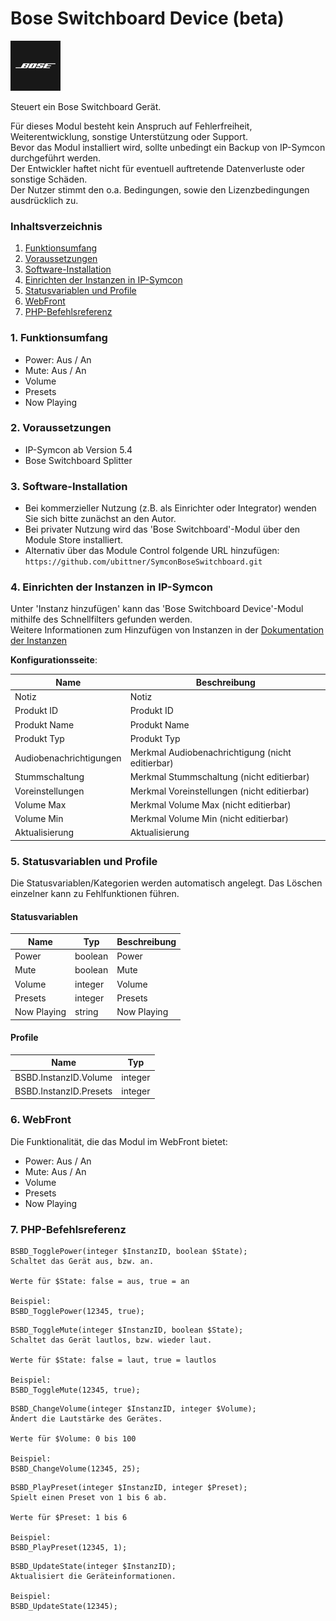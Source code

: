 # Bose Switchboard Device (beta)  

![Image](../imgs/bose_logo_blackbox_80x80.png)  

Steuert ein Bose Switchboard Gerät.  

Für dieses Modul besteht kein Anspruch auf Fehlerfreiheit, Weiterentwicklung, sonstige Unterstützung oder Support.  
Bevor das Modul installiert wird, sollte unbedingt ein Backup von IP-Symcon durchgeführt werden.  
Der Entwickler haftet nicht für eventuell auftretende Datenverluste oder sonstige Schäden.  
Der Nutzer stimmt den o.a. Bedingungen, sowie den Lizenzbedingungen ausdrücklich zu.  

### Inhaltsverzeichnis

1. [Funktionsumfang](#1-funktionsumfang)
2. [Voraussetzungen](#2-voraussetzungen)
3. [Software-Installation](#3-software-installation)
4. [Einrichten der Instanzen in IP-Symcon](#4-einrichten-der-instanzen-in-ip-symcon)
5. [Statusvariablen und Profile](#5-statusvariablen-und-profile)
6. [WebFront](#6-webfront)
7. [PHP-Befehlsreferenz](#7-php-befehlsreferenz)

### 1. Funktionsumfang

* Power: Aus / An
* Mute: Aus / An
* Volume
* Presets
* Now Playing

### 2. Voraussetzungen

- IP-Symcon ab Version 5.4
- Bose Switchboard Splitter

### 3. Software-Installation

* Bei kommerzieller Nutzung (z.B. als Einrichter oder Integrator) wenden Sie sich bitte zunächst an den Autor.
* Bei privater Nutzung wird das 'Bose Switchboard'-Modul über den Module Store installiert.
* Alternativ über das Module Control folgende URL hinzufügen: `https://github.com/ubittner/SymconBoseSwitchboard.git`  

### 4. Einrichten der Instanzen in IP-Symcon

Unter 'Instanz hinzufügen' kann das 'Bose Switchboard Device'-Modul mithilfe des Schnellfilters gefunden werden.  
Weitere Informationen zum Hinzufügen von Instanzen in der [Dokumentation der Instanzen](https://www.symcon.de/service/dokumentation/konzepte/instanzen/#Instanz_hinzufügen)

__Konfigurationsseite__:

Name                    | Beschreibung
----------------------- | ------------------
Notiz                   | Notiz
Produkt ID              | Produkt ID
Produkt Name            | Produkt Name
Produkt Typ             | Produkt Typ
Audiobenachrichtigungen | Merkmal Audiobenachrichtigung (nicht editierbar)
Stummschaltung          | Merkmal Stummschaltung (nicht editierbar)
Voreinstellungen        | Merkmal Voreinstellungen (nicht editierbar)
Volume Max              | Merkmal Volume Max (nicht editierbar)
Volume Min              | Merkmal Volume Min (nicht editierbar)
Aktualisierung          | Aktualisierung  

### 5. Statusvariablen und Profile

Die Statusvariablen/Kategorien werden automatisch angelegt. Das Löschen einzelner kann zu Fehlfunktionen führen.

#### Statusvariablen

Name        | Typ       | Beschreibung
----------- | --------- | ------------
Power       | boolean   | Power
Mute        | boolean   | Mute
Volume      | integer   | Volume
Presets     | integer   | Presets
Now Playing | string    | Now Playing  

#### Profile

Name                    | Typ
----------------------- | -------
BSBD.InstanzID.Volume   | integer
BSBD.InstanzID.Presets  | integer

### 6. WebFront

Die Funktionalität, die das Modul im WebFront bietet:
* Power: Aus / An
* Mute: Aus / An
* Volume
* Presets
* Now Playing

### 7. PHP-Befehlsreferenz  

````
BSBD_TogglePower(integer $InstanzID, boolean $State);  
Schaltet das Gerät aus, bzw. an.      

Werte für $State: false = aus, true = an

Beispiel:
BSBD_TogglePower(12345, true);
````  

````
BSBD_ToggleMute(integer $InstanzID, boolean $State);  
Schaltet das Gerät lautlos, bzw. wieder laut.      

Werte für $State: false = laut, true = lautlos

Beispiel:
BSBD_ToggleMute(12345, true);
````  

````
BSBD_ChangeVolume(integer $InstanzID, integer $Volume);  
Ändert die Lautstärke des Gerätes.      

Werte für $Volume: 0 bis 100

Beispiel:
BSBD_ChangeVolume(12345, 25);
````  

````
BSBD_PlayPreset(integer $InstanzID, integer $Preset);  
Spielt einen Preset von 1 bis 6 ab.    

Werte für $Preset: 1 bis 6

Beispiel:
BSBD_PlayPreset(12345, 1);
````  

````
BSBD_UpdateState(integer $InstanzID);  
Aktualisiert die Geräteinformationen.    

Beispiel:
BSBD_UpdateState(12345);
````  